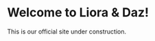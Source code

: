 <!DOCTYPE html>
<html>
<head>
  <title>Liora and Daz</title>
</head>
<body>
  <h1>Welcome to Liora & Daz!</h1>
  <p>This is our official site under construction.</p>
</body>
</html>
